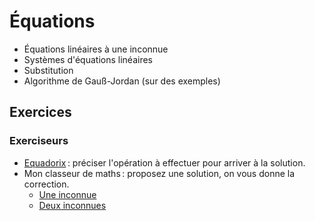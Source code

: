 <!-- LTeX: language=fr -->

Équations
=========

- Équations linéaires à une inconnue
- Systèmes d'équations linéaires
- Substitution
- Algorithme de Gauß-Jordan (sur des exemples)

## Exercices

### Exerciseurs

- [Equadorix](https://mathix.org/equadorix) : préciser l'opération à effectuer pour arriver à la
solution.
- Mon classeur de maths : proposez une solution, on vous donne la correction.
  - [Une inconnue](](https://www.monclasseurdemaths.fr/c4/r%C3%A9soudre-une-%C3%A9quation/))
  - [Deux
    inconnues](https://www.monclasseurdemaths.fr/classe-de-2de/r%C3%A9soudre-un-syst%C3%A8me-de-2-%C3%A9quations/)